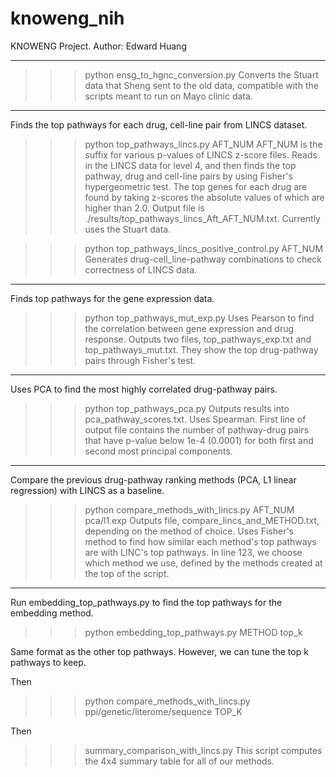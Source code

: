 # knoweng_nih
KNOWENG Project.
Author: Edward Huang

______________________________________
>>> python ensg_to_hgnc_conversion.py
Converts the Stuart data that Sheng sent to the old data, compatible with the 
scripts meant to run on Mayo clinic data.

______________________________________
Finds the top pathways for each drug, cell-line pair from LINCS dataset.
>>> python top_pathways_lincs.py AFT_NUM
AFT_NUM is the suffix for various p-values of LINCS z-score files.
Reads in the LINCS data for level 4, and then finds the top pathway, drug
and cell-line pairs by using Fisher's hypergeometric test. The top genes for
each drug are found by taking z-scores the absolute values of which are higher
than 2.0. Output file is ./results/top_pathways_lincs_Aft_AFT_NUM.txt.
Currently uses the Stuart data.

>>> python top_pathways_lincs_positive_control.py AFT_NUM
Generates drug-cell_line-pathway combinations to check correctness of LINCS 
data.

______________________________________
Finds top pathways for the gene expression data.
>>> python top_pathways_mut_exp.py
Uses Pearson to find the correlation between gene expression and drug response.
Outputs two files, top_pathways_exp.txt and top_pathways_mut.txt.
They show the top drug-pathway pairs through Fisher's test.

______________________________________
Uses PCA to find the most highly correlated drug-pathway pairs.
>>> python top_pathways_pca.py
Outputs results into pca_pathway_scores.txt.
Uses Spearman. First line of output file contains the number of pathway-drug
pairs that have p-value below 1e-4 (0.0001) for both first and second most
principal components.

______________________________________
Compare the previous drug-pathway ranking methods (PCA, L1 linear regression)
with LINCS as a baseline.
>>> python compare_methods_with_lincs.py AFT_NUM pca/l1.exp
Outputs file, compare_lincs_and_METHOD.txt, depending on the method of choice. 
Uses Fisher's method to find how similar each method's top pathways are with
LINC's top pathways.
In line 123, we choose which method we use, defined by the methods created at
the top of the script.

______________________________________
Run embedding_top_pathways.py to find the top pathways for the embedding method.

>>> python embedding_top_pathways.py METHOD top_k

Same format as the other top pathways. However, we can tune the top k pathways
to keep.

Then 
>>> python compare_methods_with_lincs.py ppi/genetic/literome/sequence TOP_K

Then
>>> summary_comparison_with_lincs.py
This script computes the 4x4 summary table for all of our methods.